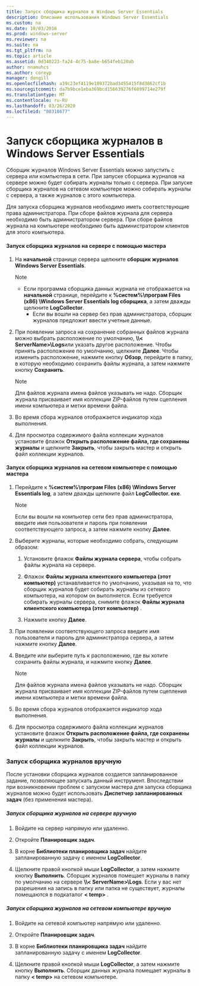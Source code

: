 ```yaml
---
title: Запуск сборщика журналов в Windows Server Essentials
description: Описание использования Windows Server Essentials
ms.custom: na
ms.date: 10/03/2016
ms.prod: windows-server
ms.reviewer: na
ms.suite: na
ms.tgt_pltfrm: na
ms.topic: article
ms.assetid: 0d340223-fa24-4c75-ba8e-b654feb120ab
author: nnamuhcs
ms.author: coreyp
manager: dongill
ms.openlocfilehash: a39c23ef4119e109372bad3455415f8d3862cf1b
ms.sourcegitcommit: da7b9bce1eba369bcd156639276f6899714e279f
ms.translationtype: MT
ms.contentlocale: ru-RU
ms.lasthandoff: 03/26/2020
ms.locfileid: "80318677"
---
```

# <a name="run-the-windows-server-essentials-log-collector"></a>Запуск сборщика журналов в Windows Server Essentials
Сборщик журналов Windows Server Essentials можно запустить с сервера или компьютера в сети. При запуске сборщика журналов на сервере можно будет собирать журналы только с сервера. При запуске сборщика журналов на сетевом компьютере можно собирать журналы с сервера, а также журналов с этого компьютера.  
  
 Для запуска сборщика журналов необходимо иметь соответствующие права администратора. При сборе файлов журнала для сервера необходимо быть администратором сервера. При сборе файлов журнала на компьютере необходимо быть администратором клиентов для этого компьютера.  
  
#### <a name="to-run-the-log-collector-on-the-server-by-using-the-wizard"></a>Запуск сборщика журналов на сервере с помощью мастера  
  
1. На **начальной** странице сервера щелкните **сборщик журналов Windows Server Essentials**.  
  
   > [!NOTE]
   > - Если программа сборщика данных журнала не отображается на **начальной** странице, перейдите к **%систем%\програм Files (x86) \Windows Server Essentials log сборщика**, а затем дважды щелкните **LogCollector**.  
   >   -   Если вы вошли на сервер без прав администратора, сборщик журналов предложит ввести учетные данные.  
  
2. При появлении запроса на сохранение собранных файлов журнала можно выбрать расположение по умолчанию, **\\\\< ServerName\>\Logs**или указать другое расположение. Чтобы принять расположение по умолчанию, щелкните **Далее**. Чтобы изменить расположение, нажмите кнопку **Обзор**, перейдите в папку, в которую необходимо сохранить файлы журнала, а затем нажмите кнопку **Сохранить**.  
  
   > [!NOTE]
   >  Для файлов журнала имена файлов указывать не надо. Сборщик журнала присваивает имя коллекции ZIP-файлов путем сцепления имени компьютера и метки времени файла.  
  
3. Во время сбора журналов отображается индикатор хода выполнения.  
  
4. Для просмотра содержимого файла коллекции журналов установите флажок **Открыть расположение файла, где сохранены журналы** и щелкните **Закрыть**, чтобы закрыть мастер и открыть файл коллекции журналов.  
  
#### <a name="to-run-the-log-collector-on-a-network-computer-by-using-the-wizard"></a>Запуск сборщика журналов на сетевом компьютере с помощью мастера  
  
1.  Перейдите к **%систем%\програм Files (x86) \Windows Server Essentials log**, а затем дважды щелкните файл **LogCollector. exe**.  
  
    > [!NOTE]
    >  Если вы вошли на компьютер сети без прав администратора, введите имя пользователя и пароль при появлении соответствующего запроса, а затем нажмите кнопку **Далее**.  
  
2.  Выберите журналы, которые необходимо собрать, следующим образом:  
  
    1.  Установите флажок **Файлы журнала сервера**, чтобы собрать файлы журнала на сервере.  
  
    2.  Флажок **Файлы журнала клиентского компьютера (этот компьютер)** устанавливается по умолчанию, указывая на то, что сборщик журналов будет собирать журналы из сетевого компьютера, на котором он выполняется. Если требуется собирать журналы сервера, снимите флажок **Файлы журнала клиентского компьютера (этот компьютер)** .  
  
    3.  Нажмите кнопку **Далее**.  
  
3.  При появлении соответствующего запроса введите имя пользователя и пароль для администратора сервера, а затем нажмите кнопку **Далее**.  
  
4.  Введите или выберите путь к расположению, где вы хотите сохранить файлы журнала, и нажмите кнопку **Далее**.  
  
    > [!NOTE]
    >  Для файлов журнала имена файлов указывать не надо. Сборщик журнала присваивает имя коллекции ZIP-файлов путем сцепления имени компьютера и метки времени файла.  
  
5.  Во время сбора журналов отображается индикатор хода выполнения.  
  
6.  Для просмотра содержимого файла коллекции журналов установите флажок **Открыть расположение файла, где сохранены журналы** и щелкните **Закрыть**, чтобы закрыть мастер и открыть файл коллекции журналов.  
  
### <a name="running-the-log-collector-manually"></a>Запуск сборщика журналов вручную  
 После установки сборщика журналов создается запланированное задание, позволяющее запускать данный инструмент. Впоследствии при возникновении проблем с запуском мастера для запуска сборщика журналов можно будет использовать **Диспетчер запланированных задач** (без применения мастера).  
  
##### <a name="to-manually-run-the-log-collector-on-the-server"></a>Запуск сборщика журналов на сервере вручную  
  
1.  Войдите на сервер напрямую или удаленно.  
  
2.  Откройте **Планировщик задач**.  
  
3.  В корне **Библиотеки планировщика задач** найдите запланированную задачу с именем **LogCollector**.  
  
4.  Щелкните правой кнопкой мыши **LogCollector**, а затем нажмите кнопку **Выполнить**. Сборщик журналов помещает журналы в папку по умолчанию на сервере **\\\\< ServerName\>\Logs**. Если у вас нет разрешения на запись в папку или папка не существует, журналы помещаются в подкаталог **< temp\>** .  
  
##### <a name="to-manually-run-the-log-collector-on-a-network-computer"></a>Запуск сборщика журналов на сетевом компьютере вручную  
  
1.  Войдите на сетевой компьютер напрямую или удаленно.  
  
2.  Откройте **Планировщик задач**.  
  
3.  В корне **Библиотеки планировщика задач** найдите запланированную задачу с именем **LogCollector**.  
  
4.  Щелкните правой кнопкой мыши **LogCollector**, а затем нажмите кнопку **Выполнить**. Сборщик данных журнала помещает журналы в папку **< temp\>** на сетевом компьютере.
